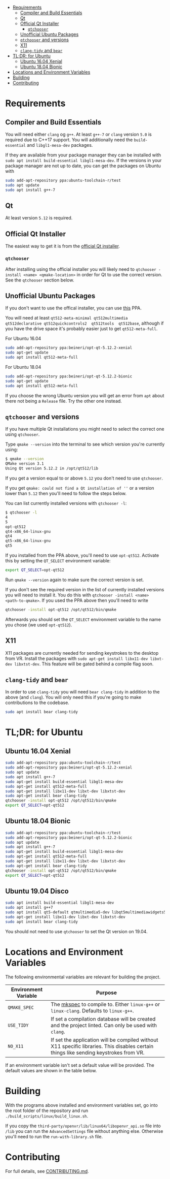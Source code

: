 - [Requirements](#requirements)
  * [Compiler and Build Essentials](#compiler-and-build-essentials)
  * [Qt](#qt)
  * [Official Qt Installer](#official-qt-installer)
    + [`qtchooser`](#-qtchooser-)
  * [Unofficial Ubuntu Packages](#unofficial-ubuntu-packages)
  * [`qtchooser` and versions](#-qtchooser--and-versions)
  * [X11](#x11)
  * [`clang-tidy` and `bear`](#-clang-tidy--and--bear-)
- [TL;DR: for Ubuntu](#tl-dr--for-ubuntu)
  * [Ubuntu 16.04 Xenial](#ubuntu-1604-xenial)
  * [Ubuntu 18.04 Bionic](#ubuntu-1804-bionic)
- [Locations and Environment Variables](#locations-and-environment-variables)
- [Building](#building)
- [Contributing](#contributing)

# Requirements
## Compiler and Build Essentials

You will need either `clang` og `g++`. At least `g++-7` or `clang` version `5.0` is required due to C++17 support.
You will additionally need the `build-essential` and `libgl1-mesa-dev` packages.

If they are available from your package manager they can be installed with `sudo apt install build-essential libgl1-mesa-dev`. If the versions in your package manager are not up to date, you can get the packages on Ubuntu with 
```bash
sudo add-apt-repository ppa:ubuntu-toolchain-r/test
sudo apt update
sudo apt install g++-7
```
## Qt

At least version `5.12` is required.

## Official Qt Installer

The easiest way to get it is from the [official Qt installer](https://www.qt.io/download-qt-installer).

### `qtchooser`
After installing using the official installer you will likely need to `qtchooser -install <name> <qmake-location>` in order for Qt to use the correct version. See the `qtchooser` section below.

## Unofficial Ubuntu Packages

If you don't want to use the offical installer, you can use [this](https://launchpad.net/~beineri) PPA.

You will need at least `qt512-meta-minimal qt512multimedia qt512declarative qt512quickcontrols2  qt512tools  qt512base`, although if you have the drive space it's probably easier just to get `qt512-meta-full`.

For Ubuntu 16.04
```bash
sudo add-apt-repository ppa:beineri/opt-qt-5.12.2-xenial
sudo apt-get update
sudo apt install qt512-meta-full
```
For Ubuntu 18.04
```bash
sudo add-apt-repository ppa:beineri/opt-qt-5.12.2-bionic
sudo apt-get update
sudo apt install qt512-meta-full
```
If you choose the wrong Ubuntu version you will get an error from `apt` about there not being a `Release` file. Try the other one instead.

## `qtchooser` and versions

If you have multiple Qt installations you might need to select the correct one using `qtchooser`.

Type `qmake --version` into the terminal to see which version you're currently using:
```bash
$ qmake --version
QMake version 3.1
Using Qt version 5.12.2 in /opt/qt512/lib
```
If you get a version equal to or above `5.12` you don't need to use `qtchooser`.

If you get `qmake: could not find a Qt installation of ''` or a version lower than `5.12` then you'll need to follow the steps below.

You can list currently installed versions with `qtchooser -l`:
```bash
$ qtchooser -l
4
5
opt-qt512
qt4-x86_64-linux-gnu
qt4
qt5-x86_64-linux-gnu
qt5
```

If you installed from the PPA above, you'll need to use `opt-qt512`. Activate this by setting the `QT_SELECT` environment variable:

```bash
export QT_SELECT=opt-qt512
```

Run `qmake --version` again to make sure the correct version is set.

If you don't see the required version in the list of currently installed versions you will need to install it. You do this with `qtchooser -install <name> <path-to-qmake>`. If you used the PPA above then you'll need to write 
```bash
qtchooser -install opt-qt512 /opt/qt512/bin/qmake
```

Afterwards you should set the `QT_SELECT` environment variable to the name you chose (we used `opt-qt512`).

## X11

X11 packages are currently needed for sending keystrokes to the desktop from VR. Install the packages with `sudo apt-get install libx11-dev libxt-dev libxtst-dev`. This feature will be gated behind a compile flag soon.

## `clang-tidy` and `bear`

In order to use `clang-tidy` you will need `bear clang-tidy` in addition to the above (and `clang`). You will only need this if you're going to make contributions to the codebase.

```bash
sudo apt install bear clang-tidy
```

# TL;DR: for Ubuntu
## Ubuntu 16.04 Xenial
```bash
sudo add-apt-repository ppa:ubuntu-toolchain-r/test
sudo add-apt-repository ppa:beineri/opt-qt-5.12.2-xenial
sudo apt update
sudo apt install g++-7
sudo apt-get install build-essential libgl1-mesa-dev
sudo apt-get install qt512-meta-full
sudo apt-get install libx11-dev libxt-dev libxtst-dev
sudo apt-get install bear clang-tidy
qtchooser -install opt-qt512 /opt/qt512/bin/qmake
export QT_SELECT=opt-qt512
```

## Ubuntu 18.04 Bionic
```bash
sudo add-apt-repository ppa:ubuntu-toolchain-r/test
sudo add-apt-repository ppa:beineri/opt-qt-5.12.2-bionic
sudo apt update
sudo apt install g++-7
sudo apt-get install build-essential libgl1-mesa-dev
sudo apt-get install qt512-meta-full
sudo apt-get install libx11-dev libxt-dev libxtst-dev
sudo apt-get install bear clang-tidy
qtchooser -install opt-qt512 /opt/qt512/bin/qmake
export QT_SELECT=opt-qt512
```

## Ubuntu 19.04 Disco

```bash
sudo apt install build-essential libgl1-mesa-dev
sudo apt install g++7
sudo apt install qt5-default qtmultimedia5-dev libqt5multimediawidgets5 libqt5multimedia5-plugins libqt5multimedia5 qml-module-qtquick-extras qml-module-qtquick-controls2 qml-module-qtquick-dialogs qtdeclarative5-dev
sudo apt-get install libx11-dev libxt-dev libxtst-dev
sudo apt install bear clang-tidy
```
You should not need to use `qtchooser` to set the Qt version on 19.04.


# Locations and Environment Variables

The following environmental variables are relevant for building the project.

| Environment Variable  | Purpose |
| --------------------  | ------------- |
| `QMAKE_SPEC`              | The [mkspec](https://forum.qt.io/topic/70970/what-is-mkspecs-used-for-how-to-configure-for-my-hardware) to compile to. Either `linux-g++` or `linux-clang`. Defaults to `linux-g++`.   |
| `USE_TIDY`              | If set a compilation database will be created and the project linted. Can only be used with `clang`.  |
| `NO_X11`              | If set the application will be compiled without X11 specific libraries. This disables certain things like sending keystrokes from VR.  |

If an environment variable isn't set a default value will be provided. The default values are shown in the table below.

# Building

With the programs above installed and environment variables set, go into the root folder of the repository and run `./build_scripts/linux/build_linux.sh`.

If you copy the `third-party/openvr/lib/linux64/libopenvr_api.so` file into `/lib` you can run the `AdvancedSettings` file without anything else. Otherwise you'll need to run the `run-with-library.sh` file.

# Contributing

For full details, see [CONTRIBUTING.md](CONTRIBUTING.md).
